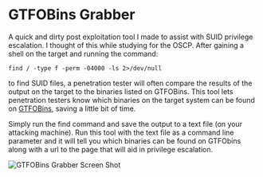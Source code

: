 # GTFOBins Grabber
A quick and dirty post exploitation tool I made to assist with SUID privilege escalation. I thought of this while studying for the OSCP.
After gaining a shell on the target and running the command:

``` find / -type f -perm -04000 -ls 2>/dev/null ```

to find SUID files, a penetration tester will often compare the results of the output on the target to the binaries listed on GTFOBins. This tool lets penetration testers know which binaries on the target system can be found on <a href="https://gtfobins.github.io/">GTFOBins</a>, saving a little bit of time. 

Simply run the find command and save the output to a text file (on your attacking machine). Run this tool with the text file as a command line parameter and it will tell you which binaries can be found on GTFObins along with a url to the page that will aid in privilege escalation.


![GTFOBins Grabber Screen Shot](https://i.imgur.com/lL4GQRZ.png)
